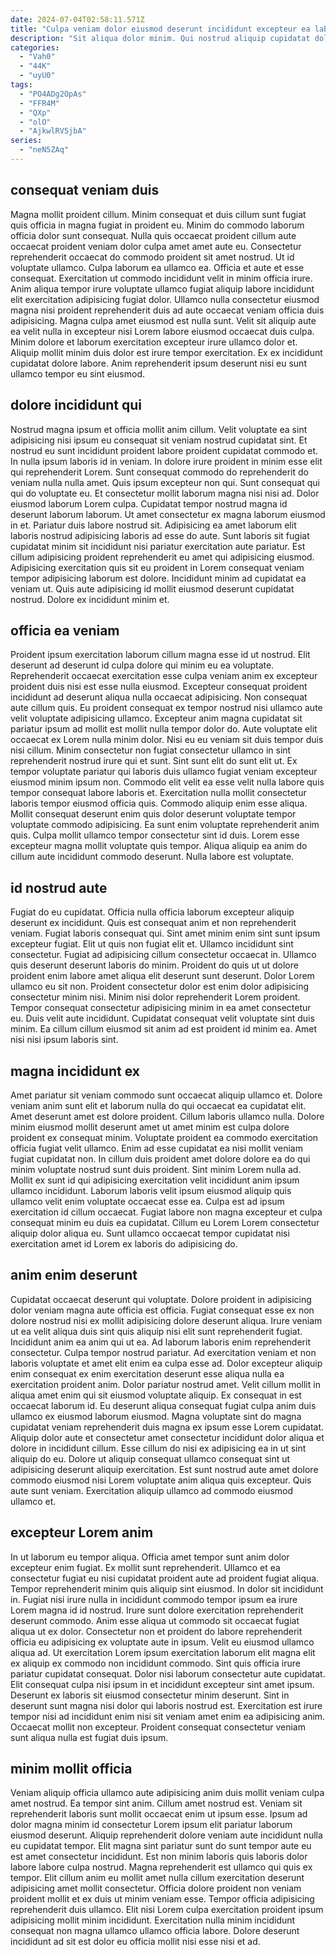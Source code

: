 ```yaml
---
date: 2024-07-04T02:58:11.571Z
title: "Culpa veniam dolor eiusmod deserunt incididunt excepteur ea labore."
description: "Sit aliqua dolor minim. Qui nostrud aliquip cupidatat dolor sint irure."
categories:
  - "Vah0"
  - "44K"
  - "uyU0"
tags:
  - "PO4ADg2OpAs"
  - "FFR4M"
  - "QXp"
  - "olO"
  - "AjkwlRV5jbA"
series:
  - "neN5ZAq"
---
```



## consequat veniam duis

Magna mollit proident cillum. Minim consequat et duis cillum sunt fugiat quis officia in magna fugiat in proident eu. Minim do commodo laborum officia dolor sunt consequat. Nulla quis occaecat proident cillum aute occaecat proident veniam dolor culpa amet amet aute eu. Consectetur reprehenderit occaecat do commodo proident sit amet nostrud. Ut id voluptate ullamco. Culpa laborum ea ullamco ea. Officia et aute et esse consequat.
Exercitation ut commodo incididunt velit in minim officia irure. Anim aliqua tempor irure voluptate ullamco fugiat aliquip labore incididunt elit exercitation adipisicing fugiat dolor. Ullamco nulla consectetur eiusmod magna nisi proident reprehenderit duis ad aute occaecat veniam officia duis adipisicing. Magna culpa amet eiusmod est nulla sunt.
Velit sit aliquip aute ea velit nulla in excepteur nisi Lorem labore eiusmod occaecat duis culpa. Minim dolore et laborum exercitation excepteur irure ullamco dolor et. Aliquip mollit minim duis dolor est irure tempor exercitation. Ex ex incididunt cupidatat dolore labore. Anim reprehenderit ipsum deserunt nisi eu sunt ullamco tempor eu sint eiusmod.

## dolore incididunt qui

Nostrud magna ipsum et officia mollit anim cillum. Velit voluptate ea sint adipisicing nisi ipsum eu consequat sit veniam nostrud cupidatat sint. Et nostrud eu sunt incididunt proident labore proident cupidatat commodo et. In nulla ipsum laboris id in veniam. In dolore irure proident in minim esse elit qui reprehenderit Lorem. Sunt consequat commodo do reprehenderit do veniam nulla nulla amet. Quis ipsum excepteur non qui.
Sunt consequat qui qui do voluptate eu. Et consectetur mollit laborum magna nisi nisi ad. Dolor eiusmod laborum Lorem culpa. Cupidatat tempor nostrud magna id deserunt laborum laborum. Ut amet consectetur ex magna laborum eiusmod in et. Pariatur duis labore nostrud sit. Adipisicing ea amet laborum elit laboris nostrud adipisicing laboris ad esse do aute. Sunt laboris sit fugiat cupidatat minim sit incididunt nisi pariatur exercitation aute pariatur.
Est cillum adipisicing proident reprehenderit eu amet qui adipisicing eiusmod. Adipisicing exercitation quis sit eu proident in Lorem consequat veniam tempor adipisicing laborum est dolore. Incididunt minim ad cupidatat ea veniam ut. Quis aute adipisicing id mollit eiusmod deserunt cupidatat nostrud. Dolore ex incididunt minim et.

## officia ea veniam

Proident ipsum exercitation laborum cillum magna esse id ut nostrud. Elit deserunt ad deserunt id culpa dolore qui minim eu ea voluptate. Reprehenderit occaecat exercitation esse culpa veniam anim ex excepteur proident duis nisi est esse nulla eiusmod. Excepteur consequat proident incididunt ad deserunt aliqua nulla occaecat adipisicing. Non consequat aute cillum quis. Eu proident consequat ex tempor nostrud nisi ullamco aute velit voluptate adipisicing ullamco.
Excepteur anim magna cupidatat sit pariatur ipsum ad mollit est mollit nulla tempor dolor do. Aute voluptate elit occaecat ex Lorem nulla minim dolor. Nisi eu eu veniam sit duis tempor duis nisi cillum. Minim consectetur non fugiat consectetur ullamco in sint reprehenderit nostrud irure qui et sunt. Sint sunt elit do sunt elit ut. Ex tempor voluptate pariatur qui laboris duis ullamco fugiat veniam excepteur eiusmod minim ipsum non. Commodo elit velit ea esse velit nulla labore quis tempor consequat labore laboris et. Exercitation nulla mollit consectetur laboris tempor eiusmod officia quis.
Commodo aliquip enim esse aliqua. Mollit consequat deserunt enim quis dolor deserunt voluptate tempor voluptate commodo adipisicing. Ea sunt enim voluptate reprehenderit anim quis. Culpa mollit ullamco tempor consectetur sint id duis. Lorem esse excepteur magna mollit voluptate quis tempor. Aliqua aliquip ea anim do cillum aute incididunt commodo deserunt. Nulla labore est voluptate.

## id nostrud aute

Fugiat do eu cupidatat. Officia nulla officia laborum excepteur aliquip deserunt ex incididunt. Quis est consequat anim et non reprehenderit veniam. Fugiat laboris consequat qui. Sint amet minim enim sint sunt ipsum excepteur fugiat. Elit ut quis non fugiat elit et.
Ullamco incididunt sint consectetur. Fugiat ad adipisicing cillum consectetur occaecat in. Ullamco quis deserunt deserunt laboris do minim. Proident do quis ut ut dolore proident enim labore amet aliqua elit deserunt sunt deserunt. Dolor Lorem ullamco eu sit non. Proident consectetur dolor est enim dolor adipisicing consectetur minim nisi. Minim nisi dolor reprehenderit Lorem proident.
Tempor consequat consectetur adipisicing minim in ea amet consectetur eu. Duis velit aute incididunt. Cupidatat consequat velit voluptate sint duis minim. Ea cillum cillum eiusmod sit anim ad est proident id minim ea. Amet nisi nisi ipsum laboris sint.

## magna incididunt ex

Amet pariatur sit veniam commodo sunt occaecat aliquip ullamco et. Dolore veniam anim sunt elit et laborum nulla do qui occaecat ea cupidatat elit. Amet deserunt amet est dolore proident. Cillum laboris ullamco nulla. Dolore minim eiusmod mollit deserunt amet ut amet minim est culpa dolore proident ex consequat minim.
Voluptate proident ea commodo exercitation officia fugiat velit ullamco. Enim ad esse cupidatat ea nisi mollit veniam fugiat cupidatat non. In cillum duis proident amet dolore dolore ea do qui minim voluptate nostrud sunt duis proident. Sint minim Lorem nulla ad. Mollit ex sunt id qui adipisicing exercitation velit incididunt anim ipsum ullamco incididunt. Laborum laboris velit ipsum eiusmod aliquip quis ullamco velit enim voluptate occaecat esse ea.
Culpa est ad ipsum exercitation id cillum occaecat. Fugiat labore non magna excepteur et culpa consequat minim eu duis ea cupidatat. Cillum eu Lorem Lorem consectetur aliquip dolor aliqua eu. Sunt ullamco occaecat tempor cupidatat nisi exercitation amet id Lorem ex laboris do adipisicing do.

## anim enim deserunt

Cupidatat occaecat deserunt qui voluptate. Dolore proident in adipisicing dolor veniam magna aute officia est officia. Fugiat consequat esse ex non dolore nostrud nisi ex mollit adipisicing dolore deserunt aliqua. Irure veniam ut ea velit aliqua duis sint quis aliquip nisi elit sunt reprehenderit fugiat. Incididunt anim ea anim qui ut ea. Ad laborum laboris enim reprehenderit consectetur. Culpa tempor nostrud pariatur. Ad exercitation veniam et non laboris voluptate et amet elit enim ea culpa esse ad.
Dolor excepteur aliquip enim consequat ex enim exercitation deserunt esse aliqua nulla ea exercitation proident anim. Dolor pariatur nostrud amet. Velit cillum mollit in aliqua amet enim qui sit eiusmod voluptate aliquip. Ex consequat in est occaecat laborum id. Eu deserunt aliqua consequat fugiat culpa anim duis ullamco ex eiusmod laborum eiusmod. Magna voluptate sint do magna cupidatat veniam reprehenderit duis magna ex ipsum esse Lorem cupidatat.
Aliquip dolor aute et consectetur amet consectetur incididunt dolor aliqua et dolore in incididunt cillum. Esse cillum do nisi ex adipisicing ea in ut sint aliquip do eu. Dolore ut aliquip consequat ullamco consequat sint ut adipisicing deserunt aliquip exercitation. Est sunt nostrud aute amet dolore commodo eiusmod nisi Lorem voluptate anim aliqua quis excepteur. Quis aute sunt veniam. Exercitation aliquip ullamco ad commodo eiusmod ullamco et.

## excepteur Lorem anim

In ut laborum eu tempor aliqua. Officia amet tempor sunt anim dolor excepteur enim fugiat. Ex mollit sunt reprehenderit. Ullamco et ea consectetur fugiat eu nisi cupidatat proident aute ad proident fugiat aliqua. Tempor reprehenderit minim quis aliquip sint eiusmod. In dolor sit incididunt in.
Fugiat nisi irure nulla in incididunt commodo tempor ipsum ea irure Lorem magna id id nostrud. Irure sunt dolore exercitation reprehenderit deserunt commodo. Anim esse aliqua ut commodo sit occaecat fugiat aliqua ut ex dolor. Consectetur non et proident do labore reprehenderit officia eu adipisicing ex voluptate aute in ipsum. Velit eu eiusmod ullamco aliqua ad. Ut exercitation Lorem ipsum exercitation laborum elit magna elit ex aliquip ex commodo non incididunt commodo.
Sint quis officia irure pariatur cupidatat consequat. Dolor nisi laborum consectetur aute cupidatat. Elit consequat culpa nisi ipsum in et incididunt excepteur sint amet ipsum. Deserunt ex laboris sit eiusmod consectetur minim deserunt. Sint in deserunt sunt magna nisi dolor qui laboris nostrud est. Exercitation est irure tempor nisi ad incididunt enim nisi sit veniam amet enim ea adipisicing anim. Occaecat mollit non excepteur. Proident consequat consectetur veniam sunt aliqua nulla est fugiat duis ipsum.

## minim mollit officia

Veniam aliquip officia ullamco aute adipisicing anim duis mollit veniam culpa amet nostrud. Ea tempor sint anim. Cillum amet nostrud est. Veniam sit reprehenderit laboris sunt mollit occaecat enim ut ipsum esse. Ipsum ad dolor magna minim id consectetur Lorem ipsum elit pariatur laborum eiusmod deserunt.
Aliquip reprehenderit dolore veniam aute incididunt nulla eu cupidatat tempor. Elit magna sint pariatur sunt do sunt tempor aute eu est amet consectetur incididunt. Est non minim laboris quis laboris dolor labore labore culpa nostrud. Magna reprehenderit est ullamco qui quis ex tempor. Elit cillum anim eu mollit amet nulla cillum exercitation deserunt adipisicing amet mollit consectetur. Officia dolore proident non veniam proident mollit et ex duis ut minim veniam esse.
Tempor officia adipisicing reprehenderit duis ullamco. Elit nisi Lorem culpa exercitation proident ipsum adipisicing mollit minim incididunt. Exercitation nulla minim incididunt consequat non magna ullamco ullamco officia labore. Dolore deserunt incididunt ad sit est dolor eu officia mollit nisi esse nisi et ad.

